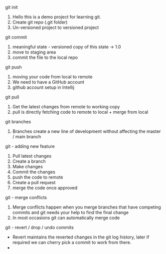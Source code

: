 git init
1. Hello this is a demo project for learning git.
2. Create git repo (.git folder)
3. Un-versioned project to versioned project

git commit
1. meaningful state - versioned copy of this state -> 1.0
2. move to staging area
3. commit the file to the local repo

git push
1. moving your code from local to remote
2. We need to have a GitHub account
3. github account setup in Intellij

git pull
1. Get the latest changes from remote to working copy
2. pull is directly fetching code to remote to local + merge from local
  
git branches
1. Branches create a new line of development without affecting the master / main branch

git - adding new feature
1. Pull latest changes
2. Create a branch
3. Make changes
4. Commit the changes
5. push the code to remote
6. Create a pull request
7. merge the code once approved

git - merge conflicts
1. Merge conflicts happen when you merge branches that have competing commits and git needs your help to find the final change
2. In most occasions git can automatically merge code

git - revert / drop / undo commits
- Revert maintains the reverted changes in the git log history, later if required we can cherry pick a commit to work from there.
- 
















